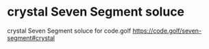 # crystal Seven Segment soluce

crystal Seven Segment soluce for code.golf https://code.golf/seven-segment#crystal